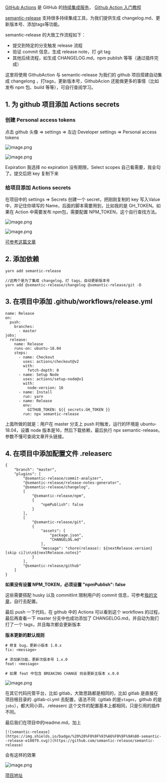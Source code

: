 [GitHub Actions](https://github.com/features/actions) 是 GitHub 的[持续集成服务](https://www.ruanyifeng.com/blog/2015/09/continuous-integration.html)，
[Github Action 入门教程](https://www.ruanyifeng.com/blog/2019/09/getting-started-with-github-actions.html)

[semantic-release](https://github.com/semantic-release/semantic-release) 支持很多持续集成工具，为我们提供生成 changelog.md、更新版本号、添加tags等功能。

semantic-release 的大致工作流程如下：
-  提交到特定的分支触发 release 流程
-  验证 commit 信息，生成 release note，打 git tag
-  其他后续流程，如生成 CHANGELOG.md，npm publish 等等（通过插件完成）

这里将使用 GithubAction 与 semantic-release 为我们的 github 项目搭建自动集成 changelong ，打tags，更新版本号，GithubAcion 还能做更多的事情（比如发布 npm 包、build 等等），可自行查阅学习。

## 1. 为 github 项目添加 Actions secrets
### 创建 Personal access tokens 
点击 github 头像 => settings => 左边 Developer settings => Personal access tokens

![image.png](https://p1-juejin.byteimg.com/tos-cn-i-k3u1fbpfcp/4bc57e8a2d0743e7bec8f43dd6ce5d08~tplv-k3u1fbpfcp-watermark.image?)


![image.png](https://p6-juejin.byteimg.com/tos-cn-i-k3u1fbpfcp/3a87f3c4bfcf456da24859bc35082906~tplv-k3u1fbpfcp-watermark.image?)

Expiration 我选择 no expiration 没有期限，Select scopes 自己看需要，我全勾了。提交后把 key 复制下来

### 给项目添加 Actions secrets
在项目中的 settings => Secrets 创建一个 secret，把刚刚复制的 key 写入Value中，并记住你填写的 Name，后面的脚本需要用到，比如我的是 GH_TOKEN。如果在 Action 中需要发布 npm包，需要配置 NPM_TOKEN，这个自行查找方法。

![image.png](https://p1-juejin.byteimg.com/tos-cn-i-k3u1fbpfcp/612b49886cc14c01901de3d05d86fec0~tplv-k3u1fbpfcp-watermark.image?)

![image.png](https://p9-juejin.byteimg.com/tos-cn-i-k3u1fbpfcp/3bf146c2f51548c789a50f27c26f741c~tplv-k3u1fbpfcp-watermark.image?)

[可参考这篇文章](https://blog.csdn.net/weixin_45178716/article/details/106416925)

## 2. 添加依赖 
```
yarn add semantic-release

//这两个是为了集成 changelog，打 tags，自动更新版本号
yarn add @semantic-release/changelog @semantic-release/git -D
```

## 3. 在项目中添加 .github/workflows/release.yml
```
name: Release
on:
  push:
    branches:
      - master
jobs:
  release:
    name: Release
    runs-on: ubuntu-18.04
    steps:
      - name: Checkout
        uses: actions/checkout@v2
        with:
          fetch-depth: 0
      - name: Setup Node
        uses: actions/setup-node@v1
        with:
          node-version: 16
      - name: Install
        run: yarn
      - name: Release
        env:
          GITHUB_TOKEN: ${{ secrets.GH_TOKEN }}
        run: npx semantic-release
```
上面所做的就是：用户在 master 分支上 push 时触发，运行的环境是 ubuntu-18.04，设置 node 版本是16，然后下载依赖，最后执行 npx semantic-release。参数不懂可查阅文章开头链接。

## 4. 在项目中添加配置文件 .releaserc
```
{
    "branch": "master",
    "plugins": [
        "@semantic-release/commit-analyzer",
        "@semantic-release/release-notes-generator",
        "@semantic-release/changelog",
        [
            "@semantic-release/npm",
            {
                "npmPublish": false
            }
        ],
        [
            "@semantic-release/git",
            {
                "assets": [
                    "package.json",
                    "CHANGELOG.md"
                ],
                "message": "chore(release): ${nextRelease.version} [skip ci]\n\n${nextRelease.notes}"
            }
        ],
        "@semantic-release/github"
    ]
}
```
**如果没有设置 NPM_TOKEN，必须设置 "npmPublish": false**

这些需要搭配 husky 以及 commitlint 限制用户的 commit 信息，可参考[我的文章](https://juejin.cn/post/7051512232374435847)，自行去配置。

最后 push 一下代码，在 github 中的 Actions 可以看到这个 workflows 的过程，最后再查看一下 master 分支中也成功添加了 CHANGELOG.md，并自动为我们打了一个 tags，并且每次都会更新版本

**版本更新的默认规则**
```
# 修复 bug，更新小版本 1.0.x
fix: <message>

# 添加新功能，更新次版本号 1.x.0
feat: <message>

# 如果 feat 中包含 BREAKING CHANGE 则会更新主版本 x.0.0
```

![image.png](https://p6-juejin.byteimg.com/tos-cn-i-k3u1fbpfcp/dd2f51ad453e4d0c8d1874e569b684a3~tplv-k3u1fbpfcp-watermark.image?)

在其它代码托管平台，比如 gitlab，大致思路都是相同的，比如 gitlab 是直接在项目根目录的 .gitlab-ci.yml 去配置，语法不同（gitlab 的是`stages`，github 的是 `jobs`），都大同小异。.releaserc 这个文件的配置基本上都相同，只是引用的插件不同。

最后我们在项目中的readme.md，加上
```
[![semantic-release](https://img.shields.io/badge/%20%20%F0%9F%93%A6%F0%9F%9A%80-semantic--release-e10079.svg)](https://github.com/semantic-release/semantic-release)
```
会有这样的效果

![image.png](https://p1-juejin.byteimg.com/tos-cn-i-k3u1fbpfcp/7f5d31052f43487fb0e61e9c9c26d50e~tplv-k3u1fbpfcp-watermark.image?)

[项目地址](https://github.com/upJiang/jiangVue3Test)





